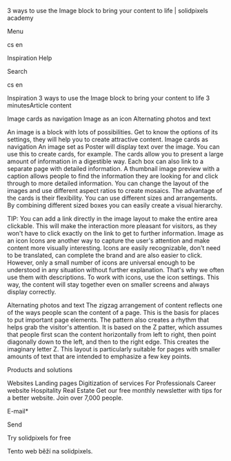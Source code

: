 <p>3 ways to use the Image block to bring your content to life | solidpixels academy</p>
<p>Menu</p>
<p>cs en</p>
<p>Inspiration Help</p>
<p>Search</p>
<p>cs en</p>
<p>Inspiration
3 ways to use the Image block to bring your content to life
3 minutesArticle content</p>
<p>Image cards as navigation
Image as an icon
Alternating photos and text</p>
<p>An image is a block with lots of possibilities. Get to know the options of its settings, they will help you to create attractive content.
Image cards as navigation
An image set as Poster will display text over the image. You can use this to create cards, for example.
The cards allow you to present a large amount of information in a digestible way. Each box can also link to a separate page with detailed information. A thumbnail image preview with a caption allows people to find the information they are looking for and click through to more detailed information.
You can change the layout of the images and use different aspect ratios to create mosaics.
The advantage of the cards is their flexibility. You can use different sizes and arrangements. By combining different sized boxes you can easily create a visual hierarchy.</p>
<p>TIP: You can add a link directly in the image layout to make the entire area clickable. This will make the interaction more pleasant for visitors, as they won't have to click exactly on the link to get to further information.
Image as an icon
Icons are another way to capture the user's attention and make content more visually interesting. Icons are easily recognizable, don't need to be translated, can complete the brand and are also easier to click.
However, only a small number of icons are universal enough to be understood in any situation without further explanation. That's why we often use them with descriptions. To work with icons, use the icon settings.
This way, the content will stay together even on smaller screens and always display correctly.</p>
<p>Alternating photos and text
The zigzag arrangement of content reflects one of the ways people scan the content of a page. This is the basis for places to put important page elements. The pattern also creates a rhythm that helps grab the visitor's attention.
It is based on the Z patter, which assumes that people first scan the content horizontally from left to right, then point diagonally down to the left, and then to the right edge. This creates the imaginary letter Z.
This layout is particularly suitable for pages with smaller amounts of text that are intended to emphasize a few key points. </p>
<p>Products and solutions</p>
<p>Websites
Landing pages
Digitization of services
For Professionals
 Career website
Hospitality
Real Estate
 Get our free monthly newsletter with tips for a better website. Join over 7,000 people.</p>
<p>E-mail*</p>
<p>Send</p>
<p>Try solidpixels for free</p>
<p>Tento web běží na solidpixels.</p>